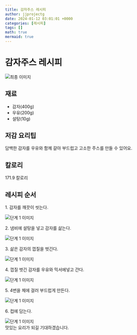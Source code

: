 ```yaml
---
title: 감자주스 레시피
author: jjprojectg
date: 2024-01-12 03:01:01 +0000
categories: [레시피]
tags: []
math: true
mermaid: true
---
```

<meta name="og:type" content="website"/>
<meta charset="UTF-8"/>
<div class="header">
  <h1>감자주스 레시피</h1>
</div>

<div class="container my-4">
  <div class="row">
    <div class="col-12 col-md-6">
      <div class="recipe-image">
        <img src="http://www.foodsafetykorea.go.kr/uploadimg/cook/10_01138_2.png" class="step-image" alt="최종 이미지"/>
      </div>
    </div>
    <div class="col-12 col-md-6">
      <div class="ingredients">
        <h2>재료</h2>
        <ul class="card">
          <li> 감자(400g) </li>
          <li>  우유(200g) </li>
          <li>  설탕(10g) </li>
</ul>
      </div>
    </div>
    <div class="col-12 col-md-6">
      <div class="ingredients">
        <h2>저감 요리팁</h2>
        <div class="card"> 
          <p>
            담백한 감자를 우유와 함께 갈아 부드럽고 고소한 주스를 만들 수 있어요.
          </p>
        </div>
      </div>
      <div class="ingredients">
        <h2>칼로리</h2>
        <div class="card"> 
          <p>
            171.9 칼로리
          </p>
        </div>
      </div>
    </div>
  </div>

  <h2 class="my-4">레시피 순서</h2>
  <div class="card recipe-card">
    <div class="card-body recipe-step">
      <p class="card-text step-description">1. 감자를 깨끗이 씻는다.</p>
      <img src="http://www.foodsafetykorea.go.kr/uploadimg/cook/20_01138_1.JPG" alt="단계 1 이미지" class="step-image"/>
    </div>
  </div>
  <div class="card recipe-card">
    <div class="card-body recipe-step">
      <p class="card-text step-description">2. 냄비에 설탕을 넣고 감자를 삶는다.</p>
      <img src="http://www.foodsafetykorea.go.kr/uploadimg/cook/20_01138_2.JPG" alt="단계 1 이미지" class="step-image"/>
    </div>
  </div>
  <div class="card recipe-card">
    <div class="card-body recipe-step">
      <p class="card-text step-description">3. 삶은 감자의 껍질을 벗긴다.</p>
      <img src="http://www.foodsafetykorea.go.kr/uploadimg/cook/20_01138_3.JPG" alt="단계 1 이미지" class="step-image"/>
    </div>
  </div>
  <div class="card recipe-card">
    <div class="card-body recipe-step">
      <p class="card-text step-description">4. 껍질 벗긴 감자를 우유와 믹서에넣고 간다.</p>
      <img src="http://www.foodsafetykorea.go.kr/uploadimg/cook/20_01138_4.JPG" alt="단계 1 이미지" class="step-image"/>
    </div>
  </div>
  <div class="card recipe-card">
    <div class="card-body recipe-step">
      <p class="card-text step-description">5. 4번을 체에 걸러 부드럽게 만든다.</p>
      <img src="http://www.foodsafetykorea.go.kr/uploadimg/cook/20_01138_5.JPG" alt="단계 1 이미지" class="step-image"/>
    </div>
  </div>
  <div class="card recipe-card">
    <div class="card-body recipe-step">
      <p class="card-text step-description">6. 컵에 담는다.</p>
      <img src="http://www.foodsafetykorea.go.kr/uploadimg/cook/20_01138_6.JPG" alt="단계 1 이미지" class="step-image"/>
    </div>
  </div>

</div>
맛있는 요리가 되길 기대하겠습니다.
